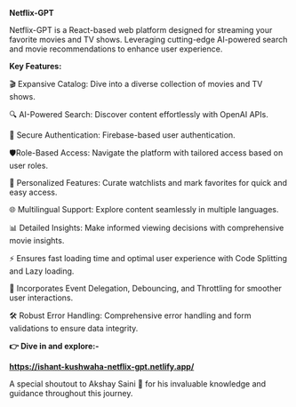 **Netflix-GPT**

Netflix-GPT is a React-based web platform designed for streaming your favorite movies and TV shows. Leveraging cutting-edge AI-powered search and movie recommendations to enhance user experience.

**Key Features:**

🎬 Expansive Catalog: Dive into a diverse collection of movies and TV shows.

🔍 AI-Powered Search: Discover content effortlessly with OpenAI APIs.

🔐 Secure Authentication: Firebase-based user authentication.

🛡Role-Based Access: Navigate the platform with tailored access based on user roles.

📜 Personalized Features: Curate watchlists and mark favorites for quick and easy access.

🌐 Multilingual Support: Explore content seamlessly in multiple languages.

📊 Detailed Insights: Make informed viewing decisions with comprehensive movie insights.

⚡ Ensures fast loading time and optimal user experience with Code Splitting and Lazy loading.

🚀 Incorporates Event Delegation, Debouncing, and Throttling for smoother user interactions.

🛠 Robust Error Handling: Comprehensive error handling and form validations to ensure data integrity.


**👉 Dive in and explore:-**

**https://ishant-kushwaha-netflix-gpt.netlify.app/**

A special shoutout to Akshay Saini 🚀 for his invaluable knowledge and guidance throughout this journey.
